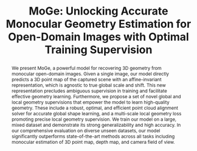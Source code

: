 ---
order_id: moge
title: "MoGe: Unlocking Accurate Monocular Geometry Estimation for Open-Domain Images with Optimal Training Supervision"
authors: "Ruicheng Wang, Sicheng Xu, Cassie Dai, <span class='me'>Jianfeng Xiang</span>, Yu Deng, Xin Tong, Jiaolong Yang"
location: "arXiv 2024"
teaser: "/imgs/moge.gif"
teaser_type: "image"
page_url: "https://wangrc.site/MoGePage/"
abstract: "We present MoGe, a powerful model for recovering 3D geometry from monocular open-domain images. Given a single image, our model directly predicts a 3D point map of the captured scene with an affine-invariant representation, which is agnostic to true global scale and shift. This new representation precludes ambiguous supervision in training and facilitate effective geometry learning. Furthermore, we propose a set of novel global and local geometry supervisions that empower the model to learn high-quality geometry. These include a robust, optimal, and efficient point cloud alignment solver for accurate global shape learning, and a multi-scale local geometry loss promoting precise local geometry supervision. We train our model on a large, mixed dataset and demonstrate its strong generalizability and high accuracy. In our comprehensive evaluation on diverse unseen datasets, our model significantly outperforms state-of-the-art methods across all tasks including monocular estimation of 3D point map, depth map, and camera field of view."
---